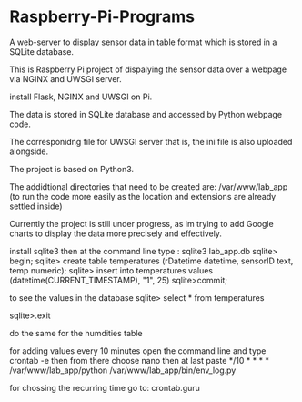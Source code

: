 # Raspberry-Pi-Programs
A web-server to display sensor data in table format which is stored in a SQLite database. 

This is Raspberry Pi project of dispalying the sensor data over a webpage via NGINX and UWSGI server.

install Flask, NGINX and UWSGI on Pi.

The data is stored in SQLite database and accessed by Python webpage code.

The corresponidng file for UWSGI server that is, the ini file is also uploaded alongside.

The project is based on Python3.

The addidtional directories that need to be created are: /var/www/lab_app
(to run the code more easily as the location and extensions are already settled inside)

Currently the project is still under progress, as im trying to add Google charts to display the data more precisely and effectively.

install sqlite3 then at the command line type : sqlite3 lab_app.db
sqlite> begin;
sqlite> create table temperatures (rDatetime datetime, sensorID text, temp numeric);
sqlite> insert into temperatures values (datetime(CURRENT_TIMESTAMP), "1", 25)
sqlite>commit;

to see the values in the database
sqlite> select * from temperatures

sqlite>.exit

do the same for the humdities table

for adding values every 10 minutes open the command line and type crontab -e
then from there choose nano
then at last paste 
*/10 * * * * /var/www/lab_app/python /var/www/lab_app/bin/env_log.py

for chossing the recurring time go to: crontab.guru
